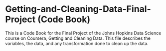 Getting-and-Cleaning-Data-Final-Project (Code Book)
=======================================

This is a Code Book for the Final Project of the Johns Hopkins Data Science course on Coursera, Getting and Cleaning Data.
This file describes the variables, the data, and any transformation done to clean up the data.

